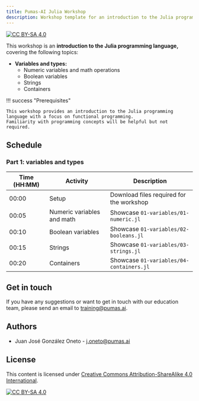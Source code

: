 ```yaml
---
title: Pumas-AI Julia Workshop 
description: Workshop template for an introduction to the Julia programming language. Covers variables and types, syntax, functions and functional programming
---
```


[![CC BY-SA 4.0](https://img.shields.io/badge/License-CC%20BY--SA%204.0-lightgrey.svg)](http://creativecommons.org/licenses/by-sa/4.0/)

This workshop is an **introduction to the Julia programming language,** covering the following topics:

- **Variables and types:**
    - Numeric variables and math operations
    - Boolean variables
    - Strings
    - Containers

!!! success "Prerequisites"

    This workshop provides an introduction to the Julia programming language with a focus on functional programming. 
    Familiarity with programming concepts will be helpful but not required.

## Schedule

### Part 1: variables and types

| Time (HH:MM) | Activity                    | Description                               |
|--------------|-----------------------------|-------------------------------------------|
| 00:00        | Setup                       | Download files required for the workshop  |
| 00:05        | Numeric variables and math  | Showcase `01-variables/01-numeric.jl`     |
| 00:10        | Boolean variables           | Showcase `01-variables/02-booleans.jl`    |
| 00:15        | Strings                     | Showcase `01-variables/03-strings.jl`     |
| 00:20        | Containers                  | Showcase `01-variables/04-containers.jl` |

## Get in touch

If you have any suggestions or want to get in touch with our education team,
please send an email to <training@pumas.ai>.

## Authors

- Juan José González Oneto - <j.oneto@pumas.ai>

## License

This content is licensed under [Creative Commons Attribution-ShareAlike 4.0 International](http://creativecommons.org/licenses/by-sa/4.0/).

[![CC BY-SA 4.0](https://licensebuttons.net/l/by-sa/4.0/88x31.png)](http://creativecommons.org/licenses/by-sa/4.0/)
